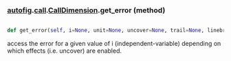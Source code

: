 ### [autofig](autofig.md).[call](autofig.call.md).[CallDimension](autofig.call.CallDimension.md).get_error (method)


```py

def get_error(self, i=None, unit=None, uncover=None, trail=None, linebreak=None, sort_by_indep=None)

```



access the error for a given value of i (independent-variable) depending
on which effects (i.e. uncover) are enabled.

